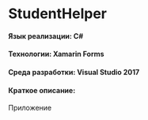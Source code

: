 # StudentHelper
#### Язык реализации: C#  
#### Технологии: Xamarin Forms  
#### Среда разработки: Visual Studio 2017  
#### Краткое описание:
Приложение


